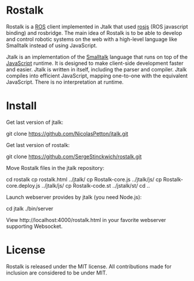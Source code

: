 Rostalk
=======

Rostalk is a <a href="http://www.ros.org/">ROS</a> client implemented in Jtalk that used <a href="http://www.ros.org/wiki/rosbridge/Tutorials/Using%20Javascript%20to%20control%20ROS%20via%20rosjs">rosjs</a> (ROS javascript binding) and rosbridge. The main idea of Rostalk is to be able to develop and control robotic systems on the web with a high-level language like Smalltalk instead of using JavaScript.

Jtalk is an implementation of the <a href="http://en.wikipedia.org/wiki/Smalltalk">Smalltalk</a> language that runs on top of the <a href="http://en.wikipedia.org/wiki/Javascript">JavaScript</a> runtime. It is designed to make client-side development faster and easier. Jtalk is written in itself, including the parser and compiler. Jtalk compiles into efficient JavaScript, mapping one-to-one with the equivalent JavaScript. There is no interpretation at runtime.

Install
=======

Get last version of jtalk:

  git clone https://github.com/NicolasPetton/jtalk.git

Get last version of rostalk:

  git clone https://github.com/SergeStinckwich/rostalk.git

Move Rostalk files in the jtalk repository:

  cd rostalk
  cp rostalk.html ../jtalk/
  cp Rostalk-core.js ../jtalk/js/
  cp Rostalk-core.deploy.js ../jtalk/js/
  cp Rostalk-code.st ../jstalk/st/
  cd ..

Launch webserver provides by jtalk (you need Node.js):

  cd jtalk
  ./bin/server

View http://localhost:4000/rostalk.html in your favorite webserver supporting Websocket.


License
=======

Rostalk is released under the MIT license. All contributions made for inclusion are considered to be under MIT.

